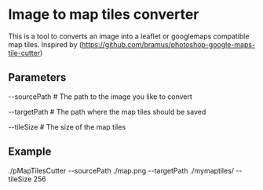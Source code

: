 Image to map tiles converter
============================

This is a tool to converts an image into a leaflet or googlemaps compatible map tiles. Inspired by (https://github.com/bramus/photoshop-google-maps-tile-cutter)

Parameters
----------
--sourcePath # The path to the image you like to convert

--targetPath # The path where the map tiles should be saved

--tileSize # The size of the map tiles

Example
-------

./pMapTilesCutter --sourcePath ./map.png --targetPath ./mymaptiles/ --tileSize 256 